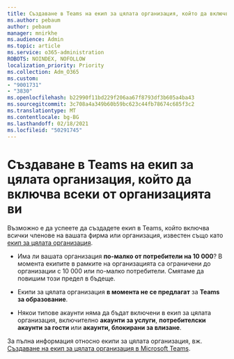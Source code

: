 ```yaml
---
title: Създаване в Teams на екип за цялата организация, който да включва всеки от организацията ви
ms.author: pebaum
author: pebaum
manager: mnirkhe
ms.audience: Admin
ms.topic: article
ms.service: o365-administration
ROBOTS: NOINDEX, NOFOLLOW
localization_priority: Priority
ms.collection: Adm_O365
ms.custom:
- "9001731"
- "3830"
ms.openlocfilehash: b22990f11bd229f206aa67f8793df3b605a4ba43
ms.sourcegitcommit: 3c708a4a349b60b59bc623c44fb78674c685f3c2
ms.translationtype: MT
ms.contentlocale: bg-BG
ms.lasthandoff: 02/18/2021
ms.locfileid: "50291745"
---
```

# <a name="create-an-org-wide-team-that-includes-everyone-in-your-organization"></a>Създаване в Teams на екип за цялата организация, който да включва всеки от организацията ви

Възможно е да успеете да създадете екип в Teams, който включва всички членове на вашата фирма или организация, известен също като [екип за цялата организация](https://docs.microsoft.com/microsoftteams/create-an-org-wide-team).

- Има ли вашата организация **по-малко от потребители на 10 000**? В момента екипите в рамките на организацията са ограничени до организации с 10 000 или по-малко потребители. Смятаме да повишим този предел в бъдеще.

- Екипи за цялата организация **в момента не се предлагат** за **Teams за образование**.

- Някои типове акаунти няма да бъдат включени в екип за цялата организация, включително **акаунти за услуги**, **потребителски акаунти за гости** или **акаунти, блокирани за влизане**.

За пълна информация относно екипи за цялата организация, вж. [Създаване на екип за цялата организация в Microsoft Teams](https://docs.microsoft.com/microsoftteams/create-an-org-wide-team). 
